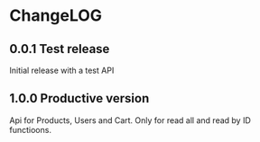 # ChangeLOG

## 0.0.1 Test release

Initial release with a test API

## 1.0.0 Productive version

Api for Products, Users and Cart. Only for read all and read by ID functioons.
